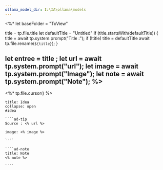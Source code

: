 ```yaml
---
ollama_model_dir: I:\IA\ollama\models
---
```

<%*
  let baseFolder = "ToView"

  title = tp.file.title
  let defaultTitle = "Untitled"
  if (title.startsWith(defaultTitle)) {
    title = await tp.system.prompt("Title :");
    if (!title) title = defaultTitle
    await tp.file.rename(`${title}`);
  } 

let entree = title ;
let url = await tp.system.prompt("url");
let image = await tp.system.prompt("Image");
let note = await tp.system.prompt("Note");
%>
---
<%* tp.file.cursor() %> 
`````ad-attention
title: Idea
collapse: open
#idea 

````ad-tip
Source : <% url %>

image: <% image %> 

````

````ad-note
title: Note
<% note %> 

````

`````
